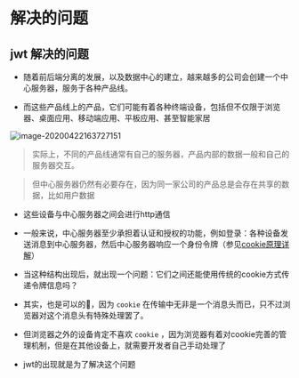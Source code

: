 # 解决的问题

## jwt 解决的问题

*   随着前后端分离的发展，以及数据中心的建立，越来越多的公司会创建一个中心服务器，服务于各种产品线。

*   而这些产品线上的产品，它们可能有着各种终端设备，包括但不仅限于浏览器、桌面应用、移动端应用、平板应用、甚至智能家居

![image-20200422163727151](http://mdrs.yuanjin.tech/img/image-20200422163727151.png "image-20200422163727151")

> 实际上，不同的产品线通常有自己的服务器，产品内部的数据一般和自己的服务器交互。

>

> 但中心服务器仍然有必要存在，因为同一家公司的产品总是会存在共享的数据，比如用户数据

*   这些设备与中心服务器之间会进行http通信

*   一般来说，中心服务器至少承担着认证和授权的功能，例如登录：各种设备发送消息到中心服务器，然后中心服务器响应一个身份令牌（参见[cookie原理详解](http://www.yuanjin.tech/article/98 "cookie原理详解")）

*   当这种结构出现后，就出现一个问题：它们之间还能使用传统的cookie方式传递令牌信息吗？

*   其实，也是可以的🐶，因为 `cookie` 在传输中无非是一个消息头而已，只不过浏览器对这个消息头有特殊处理罢了。

*   但浏览器之外的设备肯定不喜欢 `cookie` ，因为浏览器有着对cookie完善的管理机制，但是在其他设备上，就需要开发者自己手动处理了

*   jwt的出现就是为了解决这个问题
